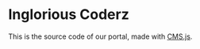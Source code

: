 # Inglorious Coderz

This is the source code of our portal, made with [CMS.js](https://cdmedia.github.io/cms.js/).
